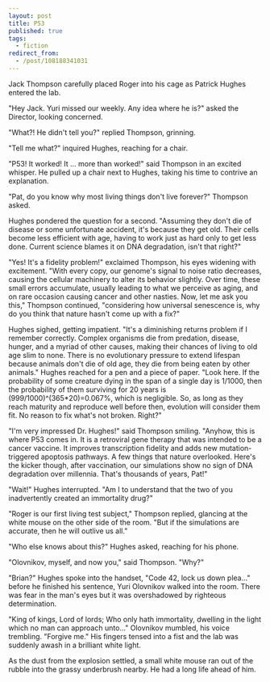 ```yaml
---
layout: post
title: P53
published: true
tags:
  - fiction
redirect_from:
  - /post/108188341031
---
```


Jack Thompson carefully placed Roger into his cage as Patrick Hughes entered the lab.

"Hey Jack. Yuri missed our weekly. Any idea where he is?" asked the Director, looking concerned.

"What?! He didn't tell you?" replied Thompson, grinning.

"Tell me what?" inquired Hughes, reaching for a chair.

"P53! It worked! It ... more than worked!" said Thompson in an excited whisper.
He pulled up a chair next to Hughes, taking his time to contrive an explanation.

<!--more-->

"Pat, do you know why most living things don't live forever?" Thompson asked.

Hughes pondered the question for a second. "Assuming they don't die
of disease or some unfortunate accident, it's because they get old. Their cells
become less efficient with age, having to work just as hard only to get less
done. Current science blames it on DNA degradation, isn't that right?"

"Yes! It's a fidelity problem!" exclaimed Thompson, his eyes widening with
excitement. "With every copy, our genome's signal to noise ratio decreases,
causing the cellular machinery to alter its behavior slightly. Over time, these
small errors accumulate, usually leading to what we perceive as aging, and on
rare occasion causing cancer and other nasties. Now, let me ask you this,"
Thompson continued, "considering how universal senescence is, why do you think
that nature hasn't come up with a fix?"

Hughes sighed, getting impatient. "It's a diminishing returns problem if I
remember correctly. Complex organisms die from predation, disease, hunger, and a
myriad of other causes, making their chances of living to old age slim to none.
There is no evolutionary pressure to extend lifespan because animals don't die
of old age, they die from being eaten by other animals." Hughes
reached for a pen and a piece of paper. "Look here. If the probability of some
creature dying in the span of a single day is 1/1000, then the probability of
them surviving for 20 years is (999/1000)^(365*20)=0.067%, which is negligible.
So, as long as they reach maturity and reproduce well before then, evolution
will consider them fit. No reason to fix what's not broken. Right?"

"I'm very impressed Dr. Hughes!" said Thompson smiling. "Anyhow, this is where
P53 comes in. It is a retroviral gene therapy that was intended to be a cancer
vaccine. It improves transcription fidelity and adds new mutation-triggered
apoptosis pathways. A few things that nature overlooked. Here's the kicker
though, after vaccination, our simulations show no sign of DNA degradation over
millennia. That's thousands of years, Pat!"

"Wait!" Hughes interrupted. "Am I to understand that the two of you
inadvertently created an immortality drug?"

"Roger is our first living test subject," Thompson replied, glancing at the
white mouse on the other side of the room. "But if the simulations are accurate,
then he will outlive us all."

"Who else knows about this?" Hughes asked, reaching for his phone.

"Olovnikov, myself, and now you," said Thompson. "Why?"

"Brian?" Hughes spoke into the handset, "Code 42, lock us down plea..." before
he finished his sentence, Yuri Olovnikov walked into the room. There was fear in
the man's eyes but it was overshadowed by righteous determination.

"King of kings, Lord of lords; Who only hath immortality, dwelling in the light
which no man can approach unto..." Olovnikov mumbled, his voice trembling.
"Forgive me." His fingers tensed into a fist and the lab was suddenly awash in a
brilliant white light.

As the dust from the explosion settled, a small white mouse ran out of the
rubble into the grassy underbrush nearby. He had a long life ahead of him.
